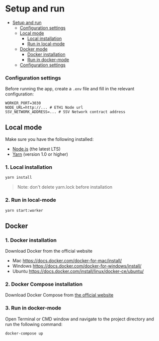 # Setup and run

- [Setup and run](#setup-and-run)
  - [Configuration settings](#configuration-settings)
  - [Local mode](#local-mode)
    - [Local installation](#local-installation)
    - [Run in local-mode](#run-in-local-mode)
  - [Docker mode](#docker)
    - [Docker installation](#docker-installation)
    - [Run in docker-mode](#run-in-docker-mode)
  - [Configuration settings](#configuration-settings)

### Configuration settings

Before running the app, create a `.env` file and fill in the relevant configuration:

```env
WORKER_PORT=3030
NODE_URL=http://... # ETH1 Node url
SSV_NETWORK_ADDRESS=... # SSV Network contract address
```
## Local mode

Make sure you have the following installed:

- [Node.js](https://nodejs.org/en/) (the latest LTS)
- [Yarn](https://yarnpkg.com/lang/en/docs/install/) (version 1.0 or higher)
### 1. Local installation

```bash
yarn install
```
> Note: don't delete yarn.lock before installation

### 2. Run in local-mode

```bash
yarn start:worker
```

## Docker


### 1. Docker installation
Download Docker from the official website

- Mac <https://docs.docker.com/docker-for-mac/install/>
- Windows <https://docs.docker.com/docker-for-windows/install/>
- Ubuntu <https://docs.docker.com/install/linux/docker-ce/ubuntu/>

### 2. Docker Compose installation
Download Docker Compose from [the official website](https://docs.docker.com/compose/install)

### 3. Run in docker-mode
Open Terminal or CMD window and navigate to the project directory and run the following command:

```bash
docker-compose up
```


